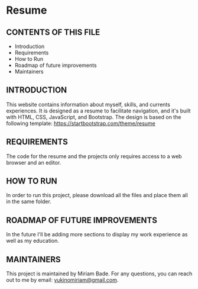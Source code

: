 # Resume

CONTENTS OF THIS FILE
---------------------

 * Introduction
 * Requirements
 * How to Run
 * Roadmap of future improvements
 * Maintainers
 
 INTRODUCTION
------------
This website contains information about myself, skills, and currents experiences. It is designed as a resume to facilitate navigation, and it's built with HTML, CSS, JavaScript, and Bootstrap.
The design is based on the following template: https://startbootstrap.com/theme/resume

REQUIREMENTS
------------
The code for the resume and the projects only requires access to a web browser and an editor.

HOW TO RUN
------------
In order to run this project, please download all the files and place them all in the same folder. 

ROADMAP OF FUTURE IMPROVEMENTS
-----------
In the future I'll be adding more sections to display my work experience as well as my education.	

MAINTAINERS
------------
This project is maintained by Miriam Bade.
For any questions, you can reach out to me by email: yukinomiriam@gmail.com.
